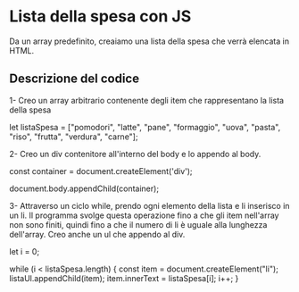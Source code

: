# Lista della spesa con JS

Da un array predefinito, creaiamo una lista della spesa che verrà elencata in HTML.

## Descrizione del codice

1- Creo un array arbitrario contenente degli item che rappresentano la lista della spesa

let listaSpesa = ["pomodori", "latte", "pane", "formaggio", "uova", "pasta", "riso", "frutta", "verdura", "carne"];

2- Creo un div contenitore all'interno del body e lo appendo al body.

const container = document.createElement('div');

document.body.appendChild(container);

3- Attraverso un ciclo while, prendo ogni elemento della lista e li inserisco in un li. Il programma svolge questa operazione fino a che gli item nell'array non sono finiti, quindi fino a che il numero di li è uguale alla lunghezza dell'array. Creo anche un ul che appendo al div.

let i = 0;

while (i < listaSpesa.length) {
    const item = document.createElement("li");
    listaUl.appendChild(item);
    item.innerText = listaSpesa[i];
    i++;
}



